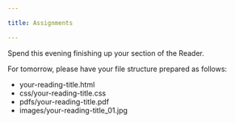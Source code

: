 ```yaml
---

title: Assignments

---
```


Spend this evening finishing up your section of the Reader. 

For tomorrow, please have your file structure prepared as follows: 
- your-reading-title.html
- css/your-reading-title.css
- pdfs/your-reading-title.pdf
- images/your-reading-title_01.jpg